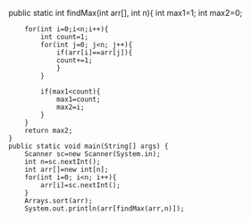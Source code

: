 public static int findMax(int arr[], int n){
        int max1=1;
        int max2=0;
        
        for(int i=0;i<n;i++){
            int count=1;
            for(int j=0; j<n; j++){
                if(arr[i]==arr[j]){
                count+=1;
                }
            }
            
            if(max1<count){
                max1=count;
                max2=i;
            }
        }
        return max2;
    }
    public static void main(String[] args) {
        Scanner sc=new Scanner(System.in);
        int n=sc.nextInt();
        int arr[]=new int[n];
        for(int i=0; i<n; i++){
            arr[i]=sc.nextInt();
        }
        Arrays.sort(arr);
        System.out.println(arr[findMax(arr,n)]);
